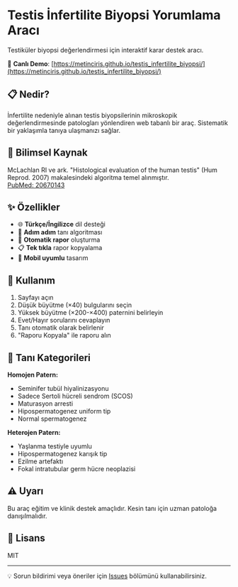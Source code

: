 # Testis İnfertilite Biyopsi Yorumlama Aracı

Testiküler biyopsi değerlendirmesi için interaktif karar destek aracı.

🔗 **Canlı Demo**: [https://metinciris.github.io/testis_infertilite_biyopsi/](https://metinciris.github.io/testis_infertilite_biyopsi/)

## 📋 Nedir?

İnfertilite nedeniyle alınan testis biyopsilerinin mikroskopik değerlendirmesinde patologları yönlendiren web tabanlı bir araç. Sistematik bir yaklaşımla tanıya ulaşmanızı sağlar.

## 🔬 Bilimsel Kaynak

McLachlan RI ve ark. "Histological evaluation of the human testis" (Hum Reprod. 2007) makalesindeki algoritma temel alınmıştır.  
[PubMed: 20670143](https://pubmed.ncbi.nlm.nih.gov/20670143/)

## ✨ Özellikler

- 🌐 **Türkçe/İngilizce** dil desteği
- 🔄 **Adım adım** tanı algoritması
- 📝 **Otomatik rapor** oluşturma
- 📋 **Tek tıkla** rapor kopyalama
- 📱 **Mobil uyumlu** tasarım

## 🚀 Kullanım

1. Sayfayı açın
2. Düşük büyütme (×40) bulgularını seçin
3. Yüksek büyütme (×200-×400) paternini belirleyin
4. Evet/Hayır sorularını cevaplayın
5. Tanı otomatik olarak belirlenir
6. "Raporu Kopyala" ile raporu alın

## 🎯 Tanı Kategorileri

**Homojen Patern:**
- Seminifer tubül hiyalinizasyonu
- Sadece Sertoli hücreli sendrom (SCOS)
- Maturasyon arresti
- Hipospermatogenez uniform tip
- Normal spermatogenez

**Heterojen Patern:**
- Yaşlanma testiyle uyumlu
- Hipospermatogenez karışık tip
- Ezilme artefaktı
- Fokal intratubular germ hücre neoplazisi

## ⚠️ Uyarı

Bu araç eğitim ve klinik destek amaçlıdır. Kesin tanı için uzman patoloğa danışılmalıdır.

## 📄 Lisans

MIT

---

💡 Sorun bildirimi veya öneriler için [Issues](https://github.com/metinciris/testis_infertilite_biyopsi/issues) bölümünü kullanabilirsiniz.
